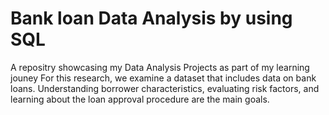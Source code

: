 # Bank loan Data Analysis by using SQL 
A repositry showcasing my Data Analysis Projects as part of my learning jouney
For this research, we examine a dataset that includes data on bank loans. Understanding borrower characteristics, evaluating risk factors, and learning about the loan approval procedure are the main goals.
